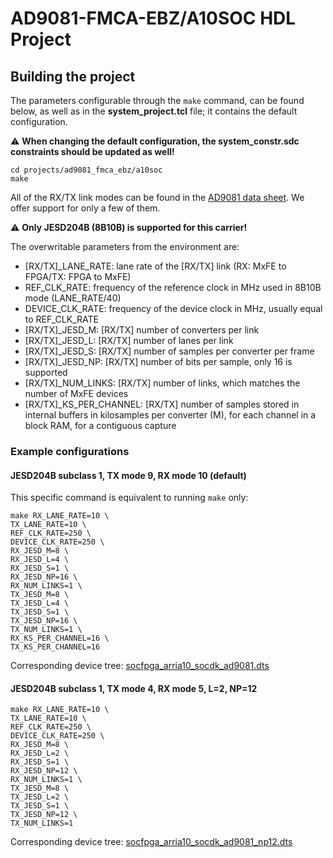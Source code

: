# AD9081-FMCA-EBZ/A10SOC HDL Project

## Building the project

The parameters configurable through the `make` command, can be found below, as well as in the **system_project.tcl** file; it contains the default configuration.

:warning: **When changing the default configuration, the system_constr.sdc constraints should be updated as well!**

```
cd projects/ad9081_fmca_ebz/a10soc
make
```

All of the RX/TX link modes can be found in the [AD9081 data sheet](https://www.analog.com/media/en/technical-documentation/user-guides/ad9081-ad9082-ug-1578.pdf). We offer support for only a few of them.

:warning: **Only JESD204B (8B10B) is supported for this carrier!**

The overwritable parameters from the environment are:

- [RX/TX]_LANE_RATE: lane rate of the [RX/TX] link (RX: MxFE to FPGA/TX: FPGA to MxFE)
- REF_CLK_RATE: frequency of the reference clock in MHz used in 8B10B mode (LANE_RATE/40)
- DEVICE_CLK_RATE: frequency of the device clock in MHz, usually equal to REF_CLK_RATE
- [RX/TX]_JESD_M: [RX/TX] number of converters per link
- [RX/TX]_JESD_L: [RX/TX] number of lanes per link
- [RX/TX]_JESD_S: [RX/TX] number of samples per converter per frame
- [RX/TX]_JESD_NP: [RX/TX] number of bits per sample, only 16 is supported
- [RX/TX]_NUM_LINKS: [RX/TX] number of links, which matches the number of MxFE devices
- [RX/TX]_KS_PER_CHANNEL: [RX/TX] number of samples stored in internal buffers in kilosamples per converter (M), for each channel in a block RAM, for a contiguous capture

### Example configurations

#### JESD204B subclass 1, TX mode 9, RX mode 10 (default)

This specific command is equivalent to running `make` only:

```
make RX_LANE_RATE=10 \
TX_LANE_RATE=10 \
REF_CLK_RATE=250 \
DEVICE_CLK_RATE=250 \
RX_JESD_M=8 \
RX_JESD_L=4 \
RX_JESD_S=1 \
RX_JESD_NP=16 \
RX_NUM_LINKS=1 \
TX_JESD_M=8 \
TX_JESD_L=4 \
TX_JESD_S=1 \
TX_JESD_NP=16 \
TX_NUM_LINKS=1 \
RX_KS_PER_CHANNEL=16 \
TX_KS_PER_CHANNEL=16
```

Corresponding device tree: [socfpga_arria10_socdk_ad9081.dts](https://github.com/analogdevicesinc/linux/blob/main/arch/arm/boot/dts/intel/socfpga/socfpga_arria10_socdk_ad9081.dts)

#### JESD204B subclass 1, TX mode 4, RX mode 5, L=2, NP=12

```
make RX_LANE_RATE=10 \
TX_LANE_RATE=10 \
REF_CLK_RATE=250 \
DEVICE_CLK_RATE=250 \
RX_JESD_M=8 \
RX_JESD_L=2 \
RX_JESD_S=1 \
RX_JESD_NP=12 \
RX_NUM_LINKS=1 \
TX_JESD_M=8 \
TX_JESD_L=2 \
TX_JESD_S=1 \
TX_JESD_NP=12 \
TX_NUM_LINKS=1
```

Corresponding device tree: [socfpga_arria10_socdk_ad9081_np12.dts](https://github.com/analogdevicesinc/linux/blob/main/arch/arm/boot/dts/intel/socfpga/socfpga_arria10_socdk_ad9081_np12.dts)